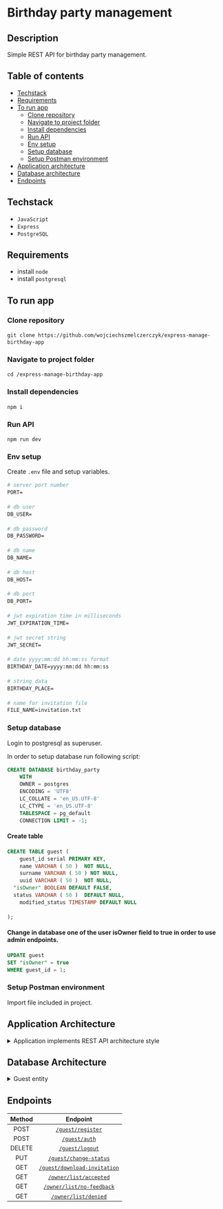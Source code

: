 # Birthday party management

## Description

Simple REST API for birthday party management.

## Table of contents

- [Techstack](#techstack)
- [Requirements](#requirements)
- [To run app](#to-run-app)
  - [Clone repository](#clone-repository)
  - [Navigate to project folder](#navigate-to-project-folder)
  - [Install dependencies](#install-dependencies)
  - [Run API](#run-api)
  - [Env setup](#env-setup)
  - [Setup database](#setup-database)
  - [Setup Postman environment](#setup-postman-environment)
- [Application architecture](#application-architecture)
- [Database architecture](#database-architecture)
- [Endpoints](#endpoints)

## Techstack

- `JavaScript`
- `Express`
- `PostgreSQL`

## Requirements

- install `node`
- install `postgresql`

## To run app

### Clone repository

```
git clone https://github.com/wojciechszmelczerczyk/express-manage-birthday-app
```

### Navigate to project folder

```
cd /express-manage-birthday-app
```

### Install dependencies

```
npm i
```

### Run API

```
npm run dev
```

### Env setup

Create `.env` file and setup variables.

```dockerfile
# server port number
PORT=

# db user
DB_USER=

# db password
DB_PASSWORD=

# db name
DB_NAME=

# db host
DB_HOST=

# db port
DB_PORT=

# jwt expiration time in milliseconds
JWT_EXPIRATION_TIME=

# jwt secret string
JWT_SECRET=

# date yyyy:mm:dd hh:mm:ss format
BIRTHDAY_DATE=yyyy:mm:dd hh:mm:ss

# string data
BIRTHDAY_PLACE=

# name for invitation file
FILE_NAME=invitation.txt
```

### Setup database

Login to postgresql as superuser.

In order to setup database run following script:

```sql
CREATE DATABASE birthday_party
    WITH
    OWNER = postgres
    ENCODING = 'UTF8'
    LC_COLLATE = 'en_US.UTF-8'
    LC_CTYPE = 'en_US.UTF-8'
    TABLESPACE = pg_default
    CONNECTION LIMIT = -1;
```

#### Create table

```sql
CREATE TABLE guest (
	guest_id serial PRIMARY KEY,
	name VARCHAR ( 50 )  NOT NULL,
	surname VARCHAR ( 50 ) NOT NULL,
	uuid VARCHAR ( 50 )  NOT NULL,
  "isOwner" BOOLEAN DEFAULT FALSE,
  status VARCHAR ( 50 )  DEFAULT NULL,
	modified_status TIMESTAMP DEFAULT NULL

);
```

#### Change in database one of the user isOwner field to true in order to use admin endpoints.

```sql
UPDATE guest
SET "isOwner" = true
WHERE guest_id = 1;
```

### Setup Postman environment

Import file included in project.

## Application Architecture

<details>
<summary>Application implements REST API architecture style</summary>

<img src="./.github/img/arch.png">
</details>

## Database Architecture

<details>
<summary>Guest entity</summary>

[![](https://mermaid.ink/img/pako:eNptUM0KgzAMfpWSs0_Q88aOO7hjYWQ2ujDbSpsyhvjuq1MPDnNJvj9IMkITLIGGpseUToxdRGe8KvVj1CVTkhmqhV2wVrVE9p3y6OhQSDn-aVo9QugJveJ0fXuKO22N5cz2iE-CktNOubErHd2gXLDcMtn75oIKHEWHbMtl45wyIE8q64Auo8X4MmD8VHx5sCh0tiwhgm6xT1QBZgn1xzegJWbaTOt3Vtf0BUnaapk)](https://mermaid.live/edit/#pako:eNptUM0KgzAMfpWSs0_Q88aOO7hjYWQ2ujDbSpsyhvjuq1MPDnNJvj9IMkITLIGGpseUToxdRGe8KvVj1CVTkhmqhV2wVrVE9p3y6OhQSDn-aVo9QugJveJ0fXuKO22N5cz2iE-CktNOubErHd2gXLDcMtn75oIKHEWHbMtl45wyIE8q64Auo8X4MmD8VHx5sCh0tiwhgm6xT1QBZgn1xzegJWbaTOt3Vtf0BUnaapk)

</details>

## Endpoints

| Method |                           Endpoint                            |
| :----: | :-----------------------------------------------------------: |
|  POST  |         [`/guest/register`](./docs/guest/register.md)         |
|  POST  |            [`/guest/auth`](./docs/guest/login.md)             |
| DELETE |           [`/guest/logout`](./docs/guest/delete.md)           |
|  PUT   |         [`/guest/change-status`](./docs/guest/put.md)         |
|  GET   |      [`/guest/download-invitation`](./docs/guest/get.md)      |
|  GET   |    [`/owner/list/accepted`](./docs/owner/list-accepted.md)    |
|  GET   | [`/owner/list/no-feedback`](./docs/owner/list-no-feedback.md) |
|  GET   |      [`/owner/list/denied`](./docs/owner/list-denied.md)      |
